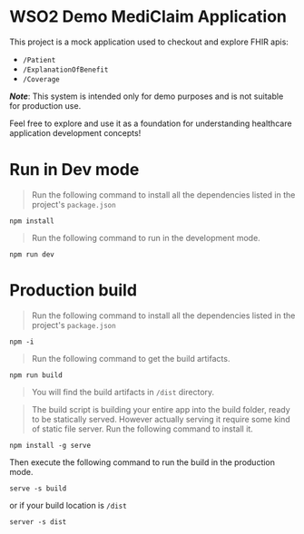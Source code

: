# WSO2 Demo MediClaim Application

This project is a mock application used to checkout and explore FHIR apis:
 - `/Patient`
 - `/ExplanationOfBenefit` 
 - `/Coverage`

**_Note_**: This system is intended only for demo purposes and is not suitable for production use.

Feel free to explore and use it as a foundation for understanding healthcare application development concepts!

# Run in Dev mode

> Run the following command to install all the dependencies listed in the project's `package.json`

```
npm install
```

> Run the following command to run in the development mode.

```
npm run dev
```

# Production build

> Run the following command to install all the dependencies listed in the project's `package.json`

```
npm -i
```

> Run the following command to get the build artifacts.

```
npm run build
```

> You will find the build artifacts in `/dist` directory.

> The build script is building your entire app into the build folder, ready to be statically served. However actually serving it require some kind of static file server. Run the following command to install it.

```
npm install -g serve
```

Then execute the following command to run the build in the production mode.

```
serve -s build
```
or if your build location is `/dist`
```
server -s dist
```
